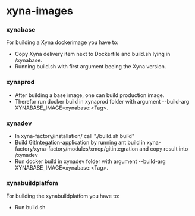 # xyna-images

### xynabase
For building a Xyna dockerimage you have to:
* Copy Xyna delivery item next to Dockerfile and build.sh lying in /xynabase.
* Running build.sh with first argument beeing the Xyna version.

### xynaprod
* After building a base image, one can build production image.
* Therefor run docker build in xynaprod folder with argument --build-arg XYNABASE_IMAGE=xynabase:\<Tag\>.

### xynadev
* In xyna-factory/installation/ call "./build.sh build"
* Build GitIntegation-application by running ant build in xyna-factory/xyna-factory/modules/xmcp/gitintegration and copy result into /xynadev
* Run docker build in xynadev folder with argument --build-arg XYNABASE_IMAGE=xynabase:\<Tag\>.

### xynabuildplatfom
For building the xynabuildplatfom you have to:
* Run build.sh